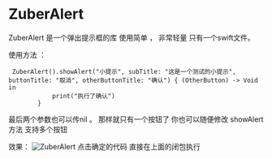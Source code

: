 # ZuberAlert
ZuberAlert 是一个弹出提示框的库 使用简单 ， 非常轻量 只有一个swift文件。

使用方法 ：

```
 ZuberAlert().showAlert("小提示", subTitle: "这是一个测试的小提示", buttonTitle: "取消", otherButtonTitle: "确认") { (OtherButton) -> Void in
            print("执行了确认")
        }
```
最后两个参数也可以传nil 。 那样就只有一个按钮了 
你也可以随便修改 showAlert方法 支持多个按钮

效果：
![ZuberAlert](http://upload-images.jianshu.io/upload_images/954071-d67d121566697933.gif?imageMogr2/auto-orient/strip) 
点击确定的代码 直接在上面的闭包执行



